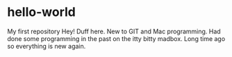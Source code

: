# hello-world
My first repository
Hey! Duff here. New to GIT and Mac programming. Had done some programming in the past on the itty bitty madbox. Long time ago so everything is new again.

